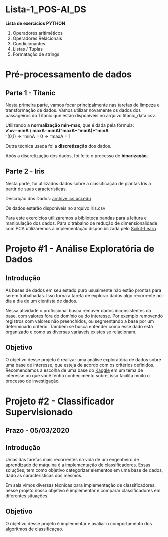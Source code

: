 # Lista-1_POS-AI_DS
<b>Lista de exercícios PYTHON</b>
<ol>
  <li>Operadores aritiméticos</li>
  <li>Operadores Relacionais</li>
  <li>Condicionantes</li>
  <li>Listas / Tuplas</li>
  <li>Formatação de strings</li>
 </ol>

# Pré-processamento de dados
## Parte 1 - Titanic
Nesta primeira parte, vamos focar principalmente nas tarefas de limpeza e transformação de dados. Vamos utilizar novamente os dados dos passageiros do Titanic que estão disponíveis no arquivo titanic_data.csv.<br />

Utilizando a <b>normalização min-max</b>, que é dada pela fórmula:<br />
<b>v′=v−minA / maxA−minA(ⁿmaxA−ⁿminA)+ⁿminA</b><br />
ⁿ(0,1) => ⁿminA = 0 => ⁿmaxA = 1

Outra técnica usada foi a <b>discretização</b> dos dados.<br />

Após a discretização dos dados, foi feito o processo de <b>binarização.</b>

## Parte 2 - Iris
Nesta parte, foi utilizados dados sobre a classificação de plantas Iris a partir de suas características.

Descrição dos Dados: [archive.ics.uci.edu](http://archive.ics.uci.edu/ml/datasets/Iris)

Os dados estarão disponíveis no arquivo iris.csv

Para este exercícios utilizaremos a biblioteca pandas para a leitura e manipulação dos dados. Para o trabalho de redução de dimensionalidade com PCA utilizaremos a implementação disponibilizada pelo [Scikit-Learn](http://scikit-learn.org/stable/modules/generated/sklearn.decomposition.PCA.html)

# Projeto #1 - Análise Exploratória de Dados

## Introdução

As bases de dados em seu estado puro usualmente não estão prontas para serem trabalhadas. Isso torna a tarefa de explorar dados algo recorrente no dia a dia de um cientista de dados.

Nessa atividade o profissional busca remover dados inconsistentes da base, com valores fora do domínio ou do interesse. Por exemplo removendo registros com valores não preenchidos, ou segmentando a base por um determinado critério. Também se busca entender como esse dado está organizado e como as diversas variáveis existes se relacionam.

## Objetivo

O objetivo desse projeto é realizar uma análise exploratória de dados sobre uma base de interesse, que esteja de acordo com os critérios definidos. Recomendamos a escolha de uma base do [Kaggle](https://www.kaggle.com/) em um tema de interesse ou que você tenha conhecimento sobre, isso facilita muito o processo de investigação.

# Projeto #2 - Classificador Supervisionado

## Prazo - **05/03/2020**

## Introdução

Umas das tarefas mais recorrentes na vida de um engenheiro de aprendizado de máquina é a implementação de classificadores. Essas soluções, tem como objetivo categorizar elementos em uma base de dados, dado as características dos mesmos.

Em sala vimos diversas técnicas para implementação de classificadores, nesse projeto nosso objetivo é implementar e comparar classificadores em diferentes situações.

## Objetivo

O objetivo desse projeto é implementar e avaliar o comportamento dos algoritmos de classificaçao.
